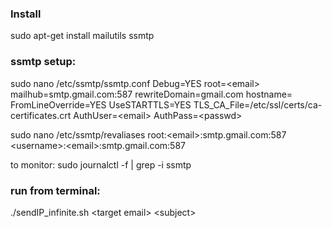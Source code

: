 ### Install

sudo apt-get install mailutils ssmtp

### ssmtp setup:

sudo nano /etc/ssmtp/ssmtp.conf
Debug=YES
root=\<email>
mailhub=smtp.gmail.com:587
rewriteDomain=gmail.com
hostname=<localhost>
FromLineOverride=YES
UseSTARTTLS=YES
TLS_CA_File=/etc/ssl/certs/ca-certificates.crt
AuthUser=\<email>
AuthPass=\<passwd>

sudo nano /etc/ssmtp/revaliases
root:\<email>:smtp.gmail.com:587
\<username>:\<email>:smtp.gmail.com:587

to monitor: sudo journalctl -f | grep -i ssmtp

### run from terminal:

./sendIP_infinite.sh \<target email> \<subject>
